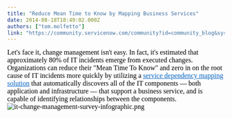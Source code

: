 ```yaml
---
title: "Reduce Mean Time to Know by Mapping Business Services"
date: 2014-08-18T18:49:02.000Z
authors: ["tom.molfetto"]
link: "https://community.servicenow.com/community?id=community_blog&sys_id=1a9c6ee1dbd0dbc01dcaf3231f9619c2"
---
```

<p><span style="color: #000000; font-family: Calibri; font-size: 12pt;">Let's face it, change management isn't easy. In fact, it's estimated that approximately 80% of IT incidents emerge from executed changes. Organizations can reduce their "Mean Time To Know" and zero in on the root cause of IT incidents more quickly by utilizing a </span><a href="https://www.servicenow.com/products/servicewatch.html"><span style="color: #0563c1; font-size: 12pt; text-decoration: underline; font-family: Calibri;">service dependency mapping solution</span></a><span style="color: #000000; font-family: Calibri; font-size: 12pt;"> that automatically discovers all of the IT components — both application and infrastructure — that support a business service, and is capable of identifying relationships between the components.</span><span style="color: #000000; font-size: 12pt; font-family: Calibri;"><img  alt="it-change-management-survey-infographic.png" class="image-0 jive-image jiveImage" src="737d4902db9c97041dcaf3231f9619f1.iix"/></span></p><p><span style="color: #000000; font-family: Times New Roman; font-size: 12pt;">   </span></p>